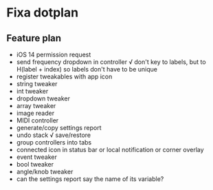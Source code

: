 #  Fixa dotplan

## Feature plan
- iOS 14 permission request
- send frequency dropdown in controller
√ don't key to labels, but to H(label + index) so labels don't have to be unique 
- register tweakables with app icon
- string tweaker
- int tweaker
- dropdown tweaker
- array tweaker
- image reader
- MIDI controller
- generate/copy settings report
- undo stack
√ save/restore
- group controllers into tabs
- connected icon in status bar or local notification or corner overlay
- event tweaker
- bool tweaker
- angle/knob tweaker
- can the settings report say the name of its variable?
